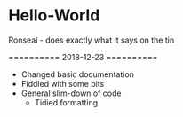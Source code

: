 # Hello-World
Ronseal - does exactly what it says on the tin

========== 2018-12-23 ==========
  - Changed basic documentation
  - Fiddled with some bits
  - General slim-down of code
    - Tidied formatting
